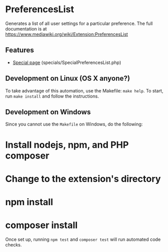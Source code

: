# PreferencesList

Generates a list of all user settings for a particular preference. The full documentation is at
https://www.mediawiki.org/wiki/Extension:PreferencesList

## Features

 * [Special page](https://www.mediawiki.org/wiki/Manual:Special_pages) (specials/SpecialPreferencesList.php)

## Development on Linux (OS X anyone?)
To take advantage of this automation, use the Makefile: `make help`. To start,
run `make install` and follow the instructions.

## Development on Windows
Since you cannot use the `Makefile` on Windows, do the following:

  # Install nodejs, npm, and PHP composer
  # Change to the extension's directory
  # npm install
  # composer install

Once set up, running `npm test` and `composer test` will run automated code checks.
